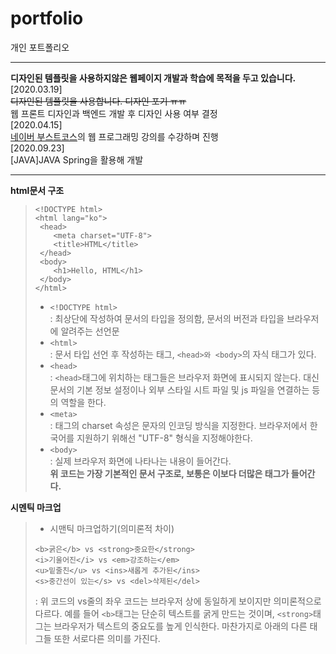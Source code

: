 # portfolio
개인 포트폴리오
***
**디자인된 템플릿을 사용하지않은 웹페이지 개발과 학습에 목적을 두고 있습니다.**   
[2020.03.19]   
~~디자인된 템플릿을 사용합니다. 디자인 포기 ㅠㅠ~~   
웹 프론트 디자인과 백엔드 개발 후 디자인 사용 여부 결정   
[2020.04.15]   
[네이버 부스트코스](https://www.edwith.org/boostcourse-ui/joinLectures/20901)의 웹 프로그래밍 강의를 수강하며 진행  
[2020.09.23]   
[JAVA]JAVA Spring을 활용해 개발   
*** 
**html문서 구조**   
> ```
><!DOCTYPE html>
><html lang="ko">
>  <head>
>     <meta charset="UTF-8">
>     <title>HTML</title>
>  </head>
>  <body>
>     <h1>Hello, HTML</h1>
>  </body>
></html>
>```
>- ```<!DOCTYPE html>```   
>: 최상단에 작성하여 문서의 타입을 정의함, 문서의 버전과 타입을 브라우저에 알려주는 선언문   
>- ```<html>```   
>: 문서 타입 선언 후 작성하는 태그, ```<head>와 <body>```의 자식 태그가 있다.   
>- ```<head>```   
>: ```<head>```태그에 위치하는 태그들은 브라우저 화면에 표시되지 않는다. 대신 문서의 기본 정보 설정이나 외부 스타일 시트 파일 및 js 파일을 연결하는 등의 역할을 한다.   
>- ```<meta>```   
>: 태그의 charset 속성은 문자의 인코딩 방식을 지정한다. 브라우저에서 한국어를 지원하기 위해선 "UTF-8" 형식을 지정해야한다.   
>- ```<body>```   
>: 실제 브라우저 화면에 나타나는 내용이 들어간다.   
>**위 코드는 가장 기본적인 문서 구조로, 보통은 이보다 더많은 태그가 들어간다.**   

**시멘틱 마크업**   
>- 시맨틱 마크업하기(의미론적 차이)   
>```
><b>굵은</b> vs <strong>중요한</strong>
><i>기울어진</i> vs <em>강조하는</em>
><u>밑줄친</u> vs <ins>새롭게 추가된</ins>
><s>중간선이 있는</s> vs <del>삭제된</del>
>```   
>: 위 코드의 vs줄의 좌우 코드는 브라우저 상에 동일하게 보이지만 의미론적으로 다르다. 예를 들어 ```<b>```태그는 단순히 텍스트를 굵게 만드는 것이며, ```<strong>```태그는 브라우저가 텍스트의 중요도를 높게 인식한다. 마찬가지로 아래의 다른 태그들 또한 서로다른 의미를 가진다.   

